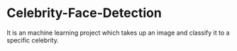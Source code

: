 # Celebrity-Face-Detection
It is an machine learning project which takes up an image and classify it to a specific celebrity.
